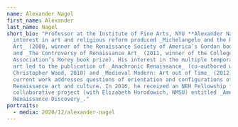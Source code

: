 ```yaml
---
name: Alexander Nagel
first_name: Alexander
last_name: Nagel
short_bio: "Professor at the Institute of Fine Arts, NYU **Alexander Nagel's**
  interest in art and religious reform produced _Michelangelo and the Reform of
  Art_ (2000, winner of the Renaissance Society of America’s Gordan book prize),
  and _The Controversy of Renaissance Art_ (2011, winner of the College Art
  Association’s Morey book prize). His interest in the multiple temporalities of
  art led to the publication of _Anachronic Renaissance_ (co-authored with
  Christopher Wood, 2010) and _Medieval Modern: Art out of Time_ (2012). His
  current work addresses questions of orientation and configurations of place in
  Renaissance art and culture. In 2016, he received an NEH Fellowship for a
  collaborative project (with Elizabeth Horodowich, NMSU) entitled _Amerasia: A
  Renaissance Discovery_."
portraits:
  - media: 2020/12/alexander-nagel
---
```

